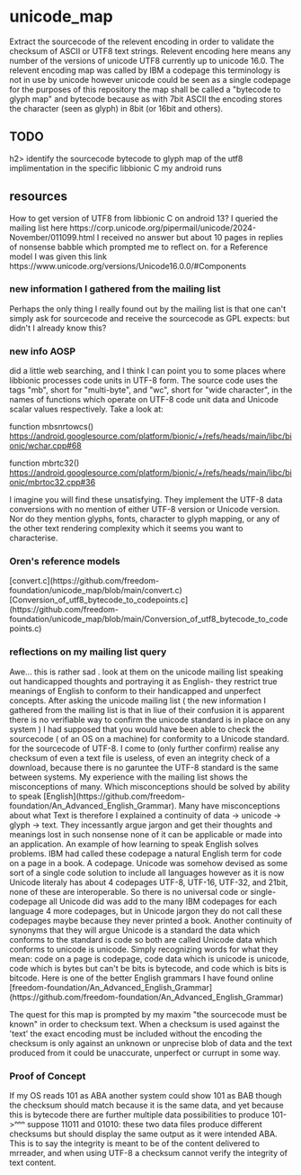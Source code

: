 # unicode_map
Extract the sourcecode of the relevent encoding in order to validate the checksum of ASCII or UTF8 text strings. Relevent encoding here means any number of the versions of unicode UTF8 currently up to  unicode 16.0. The relevent encoding map was called by IBM a codepage this terminology is not in use by unicode however unicode could be seen as a single codepage for the purposes of this repository the map shall be called a "bytecode to glyph map" and bytecode because as with 7bit ASCII the encoding stores the character (seen as glyph) in 8bit (or 16bit and others).
<h2>TODO</h2>h2> identify the sourcecode bytecode to glyph map of the utf8 implimentation in the specific libbionic C my android runs
<h2>resources</h2>
How to get version of UTF8 from libbionic C on android 13?
I queried the mailing list here https://corp.unicode.org/pipermail/unicode/2024-November/011099.html I received no answer but about 10 pages in replies of nonsense babble which prompted me to reflect on.
for a Reference model I was given this link https://www.unicode.org/versions/Unicode16.0.0/#Components
<h3>new information I gathered from the mailing list</h2>
Perhaps the only thing I really found out by the mailing list is that one can't simply ask for sourcecode and receive the sourcecode as GPL expects: but didn't I already know this?
<h3>new info AOSP</h3>
 did a little web searching, and I think I can point you to some places 
where libbionic 
<https://android.googlesource.com/platform/bionic/+/refs/heads/main/libc> 
processes code units in UTF-8 form. The source code uses the tags "mb", 
short for "multi-byte", and "wc", short for "wide character", in the 
names of functions which operate on UTF-8 code unit data and Unicode 
scalar values respectively.  Take a look at:

function mbsnrtowcs() 
<https://android.googlesource.com/platform/bionic/+/refs/heads/main/libc/bionic/wchar.cpp#68>

function mbrtc32() 
<https://android.googlesource.com/platform/bionic/+/refs/heads/main/libc/bionic/mbrtoc32.cpp#36>

I imagine you will find these unsatisfying. They implement the UTF-8 
data conversions with no mention of either UTF-8 version or Unicode 
version. Nor do they mention glyphs, fonts, character to glyph mapping, 
or any of the other text rendering complexity which it seems you want to 
characterise.
<h3>Oren's reference models</h3>
[convert.c](https://github.com/freedom-foundation/unicode_map/blob/main/convert.c)
[Conversion_of_utf8_bytecode_to_codepoints.c](https://github.com/freedom-foundation/unicode_map/blob/main/Conversion_of_utf8_bytecode_to_codepoints.c)
<h3>reflections on my mailing list query</h3> 
Awe... this is rather sad . look at them on the unicode mailing list speaking out handicapped thoughts and portraying it as English- they restrict true meanings of English to conform to their handicapped and unperfect concepts.
After asking the unicode mailing list ( the new information I gathered from the mailing list is that in liue of their confusion it is apparent there is no verifiable way to confirm the unicode standard is in place on any system ) I had supposed that you would have been able to check the sourcecode ( of an OS on a machine) for conformity to a Unicode standard. for the sourcecode of UTF-8. I come to (only further confirm) realise any checksum of even a text file is useless, of even an integrity check of a download, because there is no garuntee the UTF-8 standard is the same between systems. 
My experience with the mailing list shows the misconceptions of many. Which misconceptions should be solved by ability to speak [English](https://github.com/freedom-foundation/An_Advanced_English_Grammar). Many have misconceptions about what Text is therefore I explained a continuity of data -> unicode -> glyph -> text. They incessantly argue jargon and get their thoughts and meanings lost in such nonsense none of it can be applicable or made into an application.
An example of how learning to speak English solves problems. IBM had called these codepage a natural English term for code on a page in a book. A codepage. Unicode was somehow devised as some sort of a single code solution to include all languages however as it is now Unicode literaly has about 4 codepages UTF-8, UTF-16, UTF-32, and 21bit, none of these are interoperable. So there is no universal code or single-codepage all Unicode did was add to the many IBM codepages for each language 4 more codepages, but in Unicode jargon they do not call these codepages maybe because they never printed a book. Another continuity of synonyms that they will argue Unicode is a standard the data which conforms to the standard is code so both are called Unicode data which conforms to unicode is unicode. Simply recognizing words for what they mean: code on a page is codepage, code data which is unicode is unicode, code which is bytes but can't be bits is bytecode, and code which is bits is bitcode. 
Here is one of the better English grammars I have found online [freedom-foundation/An_Advanced_English_Grammar](https://github.com/freedom-foundation/An_Advanced_English_Grammar)

The quest for this map is prompted by my maxim "the sourcecode must be known" in order to checksum text. When a checksum is used against the 'text' the exact encoding must be included without the encoding the checksum is only against an unknown or unprecise blob of data and the text produced from it could be unaccurate, unperfect or currupt in some way.
  <h3>Proof of Concept</h3>
  If my OS reads 101 as ABA another system could show 101 as BAB though the checksum should match because it is the same data, and yet because this is bytecode there are further multiple data possibilities to produce 101->ⁿⁿⁿ suppose 11011 and 01010: these two data files produce different checksums but should display the same output as it were intended ABA. This is to say the integrity is meant to be of the content delivered to mrreader, and when using UTF-8 a checksum cannot verify the integrity of text content. 
